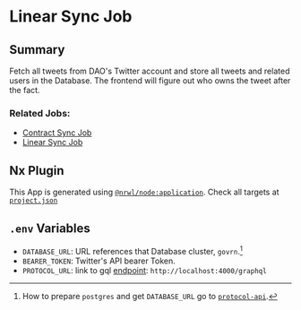 # Linear Sync Job

## Summary

Fetch all tweets from DAO's Twitter account and store all tweets and related users in the Database. The frontend will figure out who owns the tweet after the fact.

### Related Jobs: 
- [Contract Sync Job](../contract-sync-job/README.md)
- [Linear Sync Job](../linear-sync-job/README.md)


## Nx Plugin
This App is generated using [`@nrwl/node:application`](https://nx.dev/packages/node/generators/application). Check all targets at [`project.json`](./project.json) 

## `.env` Variables
- `DATABASE_URL`: URL references that Database cluster, `govrn`.[^1]
- `BEARER_TOKEN`: Twitter's API bearer Token.
- `PROTOCOL_URL`: link to gql [endpoint](../protocol-api/README.md#express): `http://localhost:4000/graphql`


[^1]: How to prepare `postgres` and get `DATABASE_URL` go to [`protocol-api`](../protocol-api/README.md#postgres).
